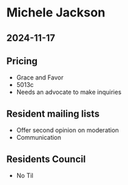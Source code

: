 # Michele Jackson

## 2024-11-17

## Pricing

* Grace and Favor
* 5013c
* Needs an advocate to make inquiries

## Resident mailing lists

* Offer second opinion on moderation
* Communication 

## Residents Council

* No Til
